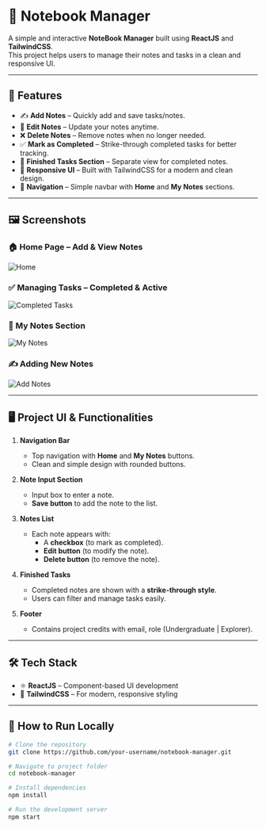 # 📒 Notebook Manager

A simple and interactive **NoteBook Manager** built using **ReactJS** and **TailwindCSS**.  
This project helps users to manage their notes and tasks in a clean and responsive UI.  

---

## 🚀 Features

- ✍️ **Add Notes** – Quickly add and save tasks/notes.  
- 📝 **Edit Notes** – Update your notes anytime.  
- ❌ **Delete Notes** – Remove notes when no longer needed.  
- ✅ **Mark as Completed** – Strike-through completed tasks for better tracking.  
- 📂 **Finished Tasks Section** – Separate view for completed notes.  
- 🎨 **Responsive UI** – Built with TailwindCSS for a modern and clean design.  
- 🔄 **Navigation** – Simple navbar with **Home** and **My Notes** sections.  

---

## 🖼️ Screenshots

### 🏠 Home Page – Add & View Notes
![Home](./assets/screenshots/screenshot1.png)

### ✅ Managing Tasks – Completed & Active
![Completed Tasks](./assets/screenshots/screenshot2.png)

### 📂 My Notes Section
![My Notes](./assets/screenshots/screenshot3.png)

### ✍️ Adding New Notes
![Add Notes](./assets/screenshots/screenshot4.png)

---

## 🖥️ Project UI & Functionalities

1. **Navigation Bar**  
   - Top navigation with **Home** and **My Notes** buttons.  
   - Clean and simple design with rounded buttons.  

2. **Note Input Section**  
   - Input box to enter a note.  
   - **Save button** to add the note to the list.  

3. **Notes List**  
   - Each note appears with:  
     - A **checkbox** (to mark as completed).  
     - **Edit button** (to modify the note).  
     - **Delete button** (to remove the note).  

4. **Finished Tasks**  
   - Completed notes are shown with a **strike-through style**.  
   - Users can filter and manage tasks easily.  

5. **Footer**  
   - Contains project credits with email, role (Undergraduate | Explorer).  

---

## 🛠️ Tech Stack

- ⚛️ **ReactJS** – Component-based UI development  
- 🎨 **TailwindCSS** – For modern, responsive styling  

---

## 📌 How to Run Locally

```bash
# Clone the repository
git clone https://github.com/your-username/notebook-manager.git

# Navigate to project folder
cd notebook-manager

# Install dependencies
npm install

# Run the development server
npm start
